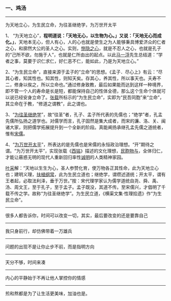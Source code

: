### 一、鸡汤

***

为天地立心，为生民立命，为往圣继绝学，为万世开太平

1、 “为天地立心”，**程明道说：「天地无心，以生物为心。」又说：「天地无心而成化。」**，天地本无心，但人有心，人的心也就是使生之为人能够秉具博爱济众的仁者之心，和廓然大公的圣人之心。实则，[恻隐之心](https://baike.baidu.com/item/恻隐之心)，就是不忍人之心，也就是孔子的“己所不欲，勿施于人”，也就是仁所由出的起点。以此[马一浮](https://baike.baidu.com/item/马一浮)先生总结道：“学者之事，莫要于识仁求仁，好仁恶不仁，能如此，乃是为天地立心。”

2、“为生民立命”，直接来源于孟子的“立命”的思想。《孟子．尽心上》有云：“尽其心者，知其性也。知其性，则知天矣。存其心，养其性，所以事天也。夭寿不二，修身以俟之，所以立命也。”通过修身致教，最后如果能而达到这样一种境界，即不管一个人的寿命是长是短，都能保持自己的性体全德，那么这个生命个体就可以说已经安身立命了。[张载](https://baike.baidu.com/item/张载)所标示的“为生民立命”，实即为“民吾同胞”来“立命”，其立命在于教，“修道之谓教”，此之谓也。

3、“[为往圣继绝学](https://baike.baidu.com/item/为往圣继绝学)”，故“往圣”者，孔子、孟子所代表的先儒也；“绝学”者，孔孟先儒所弘扬之道学也。对儒学而言，孔子固然是集大成者，而宋的濂、洛、关、闽诸大家，则把儒学拓展提升到一个全新的阶段。真能阐扬承继孔孟先儒之道统者，惟有[宋儒](https://baike.baidu.com/item/宋儒)。

4、“[为万世开太平](https://baike.baidu.com/item/为万世开太平)”，所表达的是先儒也是宋儒的永恒政治理想。“开”期待之谓。“为万世开太平”，实现张载《[西铭](https://baike.baidu.com/item/西铭)》描述的文化理想，[民胞物与](https://baike.baidu.com/item/民胞物与)，全体归仁，才能让蔽惑无明的现代人重新回归率性[诚明](https://baike.baidu.com/item/诚明)的人类精神家园。

[叶采](https://baike.baidu.com/item/叶采)解：“天地以生生为心，圣人参赞化育，使万物各正其性命，此为天地立心也；建明义理，[扶植纲常](https://baike.baidu.com/item/扶植纲常)，此为生民立道也；继绝学，谓缵述道统；开太平，谓有王者起，必取法利泽，垂于万世。”按：宋代理学家认为儒学道统自尧、舜、禹、汤、周文王，至于孔子，至于孟子。孟子既没，其道不传。至宋儒兴，才倡明了千载不传之学。故称“为往圣继绝学”。为生民立道，《横渠文集·性理拾遗》作“为生民立命”。

***

很多人都告诉你，时间可以改变一切，其实，最后要改变的还是要靠自己

***

我只身前行，却仿佛带着一万雄兵

***

问题的出现不是让你止步不前，而是指明方向

***

天分不够，时间来凑

***

内心的平静始于不再让他人掌控你的情感

***

煎和熬都是为了让生活更美味，加油也是。


